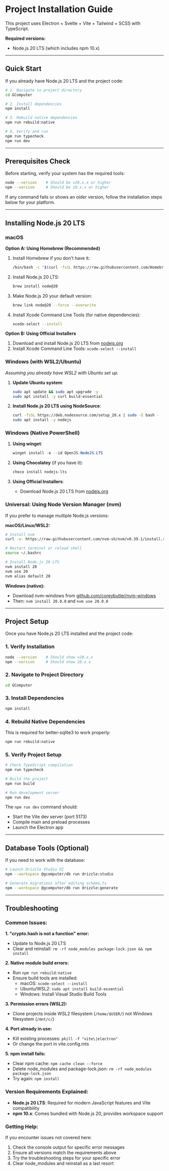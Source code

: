 # Project Installation Guide

This project uses Electron + Svelte + Vite + Tailwind + SCSS with TypeScript.

**Required versions:**
- Node.js 20 LTS (which includes npm 10.x)

---

## Quick Start

If you already have Node.js 20 LTS and the project code:

```bash
# 1. Navigate to project directory
cd GComputer

# 2. Install dependencies
npm install

# 3. Rebuild native dependencies
npm run rebuild:native

# 4. Verify and run
npm run typecheck
npm run dev
```

---

## Prerequisites Check

Before starting, verify your system has the required tools:

```bash
node --version    # Should be v20.x.x or higher
npm --version     # Should be 10.x.x or higher  
```

If any command fails or shows an older version, follow the installation steps below for your platform.

---

## Installing Node.js 20 LTS

### macOS

**Option A: Using Homebrew (Recommended)**

1. Install Homebrew if you don't have it:
   ```bash
   /bin/bash -c "$(curl -fsSL https://raw.githubusercontent.com/Homebrew/install/HEAD/install.sh)"
   ```

2. Install Node.js 20 LTS:
   ```bash
   brew install node@20
   ```

3. Make Node.js 20 your default version:
   ```bash
   brew link node@20 --force --overwrite
   ```

4. Install Xcode Command Line Tools (for native dependencies):
   ```bash
   xcode-select --install
   ```

**Option B: Using Official Installers**

1. Download and install Node.js 20 LTS from [nodejs.org](https://nodejs.org/)
2. Install Xcode Command Line Tools: `xcode-select --install`

### Windows (with WSL2/Ubuntu)

*Assuming you already have WSL2 with Ubuntu set up.*

1. **Update Ubuntu system**:
   ```bash
   sudo apt update && sudo apt upgrade -y
   sudo apt install -y curl build-essential
   ```

2. **Install Node.js 20 LTS using NodeSource**:
   ```bash
   curl -fsSL https://deb.nodesource.com/setup_20.x | sudo -E bash -
   sudo apt install -y nodejs
   ```



### Windows (Native PowerShell)

1. **Using winget**:
   ```powershell
   winget install -e --id OpenJS.NodeJS.LTS
   ```

2. **Using Chocolatey** (if you have it):
   ```powershell
   choco install nodejs-lts
   ```

3. **Using Official Installers**:
   - Download Node.js 20 LTS from [nodejs.org](https://nodejs.org/)

### Universal: Using Node Version Manager (nvm)

If you prefer to manage multiple Node.js versions:

**macOS/Linux/WSL2:**
```bash
# Install nvm
curl -o- https://raw.githubusercontent.com/nvm-sh/nvm/v0.39.1/install.sh | bash

# Restart terminal or reload shell
source ~/.bashrc

# Install Node.js 20 LTS
nvm install 20
nvm use 20
nvm alias default 20
```

**Windows (native):**
- Download nvm-windows from [github.com/coreybutler/nvm-windows](https://github.com/coreybutler/nvm-windows)
- Then: `nvm install 20.0.0` and `nvm use 20.0.0`

---

## Project Setup

Once you have Node.js 20 LTS installed and the project code:

### 1. Verify Installation
```bash
node --version    # Should show v20.x.x
npm --version     # Should show 10.x.x
```

### 2. Navigate to Project Directory
```bash
cd GComputer
```

### 3. Install Dependencies
```bash
npm install
```

### 4. Rebuild Native Dependencies
This is required for better-sqlite3 to work properly:
```bash
npm run rebuild:native
```

### 5. Verify Project Setup
```bash
# Check TypeScript compilation
npm run typecheck

# Build the project
npm run build

# Run development server
npm run dev
```

The `npm run dev` command should:
- Start the Vite dev server (port 5173)
- Compile main and preload processes
- Launch the Electron app

---

## Database Tools (Optional)

If you need to work with the database:

```bash
# Launch Drizzle Studio UI
npm --workspace @gcomputer/db run drizzle:studio

# Generate migrations after editing schema.ts
npm --workspace @gcomputer/db run drizzle:generate
```

---

## Troubleshooting

### Common Issues:

**1. "crypto.hash is not a function" error:**
- Update to Node.js 20 LTS
- Clear and reinstall: `rm -rf node_modules package-lock.json && npm install`

**2. Native module build errors:**
- Run `npm run rebuild:native`
- Ensure build tools are installed:
  - macOS: `xcode-select --install`
  - Ubuntu/WSL2: `sudo apt install build-essential`
  - Windows: Install Visual Studio Build Tools

**3. Permission errors (WSL2):**
- Clone projects inside WSL2 filesystem (`/home/$USER/`) not Windows filesystem (`/mnt/c/`)

**4. Port already in use:**
- Kill existing processes: `pkill -f "vite\|electron"`
- Or change the port in vite.config.mts

**5. npm install fails:**
- Clear npm cache: `npm cache clean --force`
- Delete node_modules and package-lock.json: `rm -rf node_modules package-lock.json`
- Try again: `npm install`

### Version Requirements Explained:

- **Node.js 20 LTS**: Required for modern JavaScript features and Vite compatibility
- **npm 10.x**: Comes bundled with Node.js 20, provides workspace support

### Getting Help:

If you encounter issues not covered here:
1. Check the console output for specific error messages
2. Ensure all versions match the requirements above
3. Try the troubleshooting steps for your specific error
4. Clear node_modules and reinstall as a last resort
